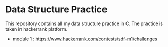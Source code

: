 # Data Structure Practice
This repository contains all my data structure practice in C. The practice is taken in hackerrank platform.

- module 1 : https://www.hackerrank.com/contests/sdf-m1/challenges